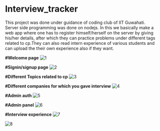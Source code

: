 # Interview_tracker
This project was done under guidance of coding club of IIT Guwahati. Server side programming was done on nodejs. In this we basically make a web app where one has to register himself/herself on the server by giving his/her details, after which they can practice problems under different tags related to cp.They can also read intern experience of various students and can upload the their own experience also if they want. 


**#Welcome page** 
![1](https://user-images.githubusercontent.com/62893472/108601451-a724f980-73c2-11eb-9440-28a86f22d005.png)


**#Signin/signup page**
![2](https://user-images.githubusercontent.com/62893472/108601510-ece1c200-73c2-11eb-8c80-5de535a448f2.png)


**#Different Topics related to cp**
![3](https://user-images.githubusercontent.com/62893472/108601516-f23f0c80-73c2-11eb-9492-b408083417ca.png)


**#Different companies for which you gave interview**
![4](https://user-images.githubusercontent.com/62893472/108601519-f79c5700-73c2-11eb-8415-451f8091d114.png)


**#Admin auth**
![5](https://user-images.githubusercontent.com/62893472/108601527-fff49200-73c2-11eb-92a4-2145034e4c46.png)


**#Admin panel**
![6](https://user-images.githubusercontent.com/62893472/108601532-0420af80-73c3-11eb-995d-73f157a6400a.png)


**#Interview experience**
![7](https://user-images.githubusercontent.com/62893472/108601536-07b43680-73c3-11eb-81d5-ede59e1a56ee.png)

![8](https://user-images.githubusercontent.com/62893472/108601541-0be05400-73c3-11eb-8757-d522580c2831.png)



